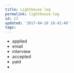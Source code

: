 ```yaml
---
title: Lighthouse log
permalink: lighthouse-log
id: 13
updated: '2017-04-28 18:42:40'
tags:
---
```


- applied
- email
- interview
- accepted
- paid
- 